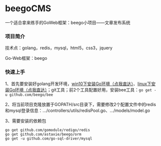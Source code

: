 # beegoCMS
一个适合拿来练手的GoWeb框架：beego小项目——文章发布系统

### 项目简介

技术点：golang，redis，mysql，html5，css3，jquery

Go-Web框架：beego

### 快速上手

1、首先要安装好golang开发环境，[win10下安装Go环境（点我直达）](https://www.jianshu.com/p/a86b4b3cb9ba)、[linux下安装Go环境（点我直达）](https://www.jianshu.com/p/09480e44b87a)；git工具；前2个工具配置好用，安装bee工具：`go get -u github.com/beego/bee`

2、将当前项目克隆放置于GOPATH/src目录下，需要修改2个配置文件中的redis和mysql登录信息：.../controllers/utils/redisPool.go、.../models/model.go

3、需要安装的依赖包
```
go get github.com/gomodule/redigo/redis
go get github.com/astaxie/beego/orm
go get -u github.com/go-sql-driver/mysql
```
